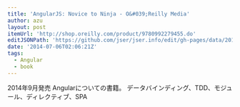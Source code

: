 ```yaml
---
title: 'AngularJS: Novice to Ninja - O&#039;Reilly Media'
author: azu
layout: post
itemUrl: 'http://shop.oreilly.com/product/9780992279455.do'
editJSONPath: 'https://github.com/jser/jser.info/edit/gh-pages/data/2014/07/index.json'
date: '2014-07-06T02:06:21Z'
tags:
  - Angular
  - book
---
```

2014年9月発売
Angularについての書籍。
データバインディング、TDD、モジュール、ディレクティブ、SPA
